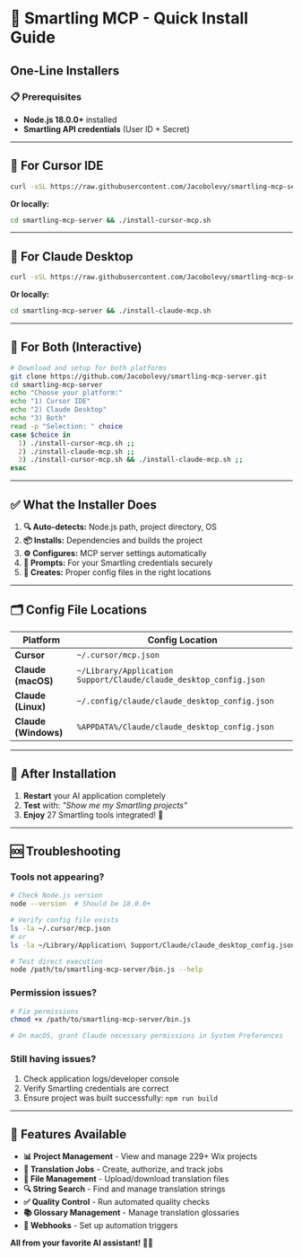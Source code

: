 # 🚀 Smartling MCP - Quick Install Guide

## One-Line Installers

### 📋 Prerequisites
- **Node.js 18.0.0+** installed
- **Smartling API credentials** (User ID + Secret)

---

## 🎯 For Cursor IDE

```bash
curl -sSL https://raw.githubusercontent.com/Jacobolevy/smartling-mcp-server/main/install-cursor-mcp.sh | bash
```

**Or locally:**
```bash
cd smartling-mcp-server && ./install-cursor-mcp.sh
```

---

## 🎯 For Claude Desktop

```bash
curl -sSL https://raw.githubusercontent.com/Jacobolevy/smartling-mcp-server/main/install-claude-mcp.sh | bash
```

**Or locally:**
```bash
cd smartling-mcp-server && ./install-claude-mcp.sh
```

---

## 🎯 For Both (Interactive)

```bash
# Download and setup for both platforms
git clone https://github.com/Jacobolevy/smartling-mcp-server.git
cd smartling-mcp-server
echo "Choose your platform:"
echo "1) Cursor IDE"
echo "2) Claude Desktop" 
echo "3) Both"
read -p "Selection: " choice
case $choice in
  1) ./install-cursor-mcp.sh ;;
  2) ./install-claude-mcp.sh ;;
  3) ./install-cursor-mcp.sh && ./install-claude-mcp.sh ;;
esac
```

---

## ✅ What the Installer Does

1. **🔍 Auto-detects:** Node.js path, project directory, OS
2. **📦 Installs:** Dependencies and builds the project
3. **⚙️ Configures:** MCP server settings automatically
4. **🔑 Prompts:** For your Smartling credentials securely
5. **📝 Creates:** Proper config files in the right locations

---

## 🗂️ Config File Locations

| Platform | Config Location |
|----------|----------------|
| **Cursor** | `~/.cursor/mcp.json` |
| **Claude (macOS)** | `~/Library/Application Support/Claude/claude_desktop_config.json` |
| **Claude (Linux)** | `~/.config/claude/claude_desktop_config.json` |
| **Claude (Windows)** | `%APPDATA%/Claude/claude_desktop_config.json` |

---

## 🔧 After Installation

1. **Restart** your AI application completely
2. **Test** with: *"Show me my Smartling projects"*
3. **Enjoy** 27 Smartling tools integrated! 🎉

---

## 🆘 Troubleshooting

### Tools not appearing?
```bash
# Check Node.js version
node --version  # Should be 18.0.0+

# Verify config file exists
ls -la ~/.cursor/mcp.json
# or
ls -la ~/Library/Application\ Support/Claude/claude_desktop_config.json

# Test direct execution
node /path/to/smartling-mcp-server/bin.js --help
```

### Permission issues?
```bash
# Fix permissions
chmod +x /path/to/smartling-mcp-server/bin.js

# On macOS, grant Claude necessary permissions in System Preferences
```

### Still having issues?
1. Check application logs/developer console
2. Verify Smartling credentials are correct
3. Ensure project was built successfully: `npm run build`

---

## 🌟 Features Available

- **📊 Project Management** - View and manage 229+ Wix projects
- **🔄 Translation Jobs** - Create, authorize, and track jobs  
- **📁 File Management** - Upload/download translation files
- **🔍 String Search** - Find and manage translation strings
- **✅ Quality Control** - Run automated quality checks
- **📚 Glossary Management** - Manage translation glossaries
- **🔗 Webhooks** - Set up automation triggers

**All from your favorite AI assistant!** 🤖✨ 